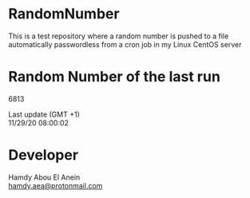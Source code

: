 # RandomNumber    
This is a test repository where a random number is pushed to a file automatically passwordless from a cron job in my Linux CentOS server    
# Random Number of the last run   
6813
      
Last update (GMT +1)    
11/29/20 08:00:02
# Developer    
Hamdy Abou El Anein   
hamdy.aea@protonmail.com
